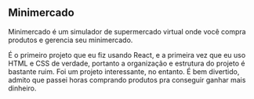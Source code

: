 ## Minimercado

Minimercado é um simulador de supermercado virtual onde você compra produtos e gerencia seu minimercado.

É o primeiro projeto que eu fiz usando React, e a primeira vez que eu uso HTML e CSS de verdade, portanto a organização e estrutura do projeto é bastante ruim.
Foi um projeto interessante, no entanto. É bem divertido, admito que passei horas comprando produtos pra conseguir ganhar mais dinheiro.
